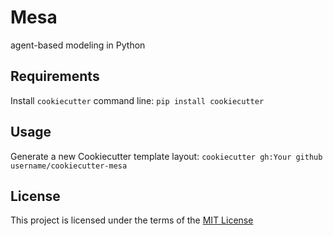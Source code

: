 Mesa
====

agent-based modeling in Python

Requirements
------------
Install `cookiecutter` command line: `pip install cookiecutter`    

Usage
-----
Generate a new Cookiecutter template layout: `cookiecutter gh:Your github username/cookiecutter-mesa`    

License
-------
This project is licensed under the terms of the [MIT License](/LICENSE)
